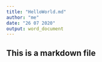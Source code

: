 ```yaml
---
title: "HelloWorld.md"
author: "me"
date: "26 07 2020"
output: word_document
---
```

## This is a markdown file